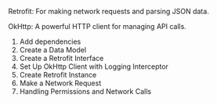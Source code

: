 
Retrofit: For making network requests and parsing JSON data.

OkHttp: A powerful HTTP client for managing API calls.

1. Add dependencies
2. Create a Data Model
3. Create a Retrofit Interface
4. Set Up OkHttp Client with Logging Interceptor
5. Create Retrofit Instance
6. Make a Network Request
7. Handling Permissions and Network Calls
